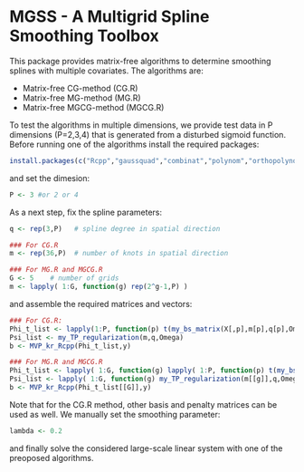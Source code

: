 # MGSS - A Multigrid Spline Smoothing Toolbox
This package provides matrix-free algorithms to determine smoothing splines with multiple covariates.
The algorithms are:  
* Matrix-free CG-method (CG.R)
* Matrix-free MG-method (MG.R)
* Matrix-free MGCG-method (MGCG.R)

To test the algorithms in multiple dimensions, we provide test data in P dimensions (P=2,3,4) that is generated from a disturbed sigmoid function.
Before running one of the algorithms install the required packages:
```R
install.packages(c("Rcpp","gaussquad","combinat","polynom","orthopolynom"))
```
and set the dimesion:
```R
P <- 3 #or 2 or 4
```
As a next step, fix the spline parameters:
```R
q <- rep(3,P)   # spline degree in spatial direction

### For CG.R
m <- rep(36,P)  # number of knots in spatial direction

### For MG.R and MGCG.R
G <- 5    # number of grids
m <- lapply( 1:G, function(g) rep(2^g-1,P) )
```
and assemble the required matrices and vectors:
```R
### For CG.R:
Phi_t_list <- lapply(1:P, function(p) t(my_bs_matrix(X[,p],m[p],q[p],Omega[[p]])) )
Psi_list <- my_TP_regularization(m,q,Omega)
b <- MVP_kr_Rcpp(Phi_t_list,y)

### For MG.R and MGCG.R
Phi_t_list <- lapply( 1:G, function(g) lapply( 1:P, function(p) t(my_bs_matrix(X[,p],m[[g]][p],q[p],Omega[[p]])) ) )
Psi_list <- lapply( 1:G, function(g) my_TP_regularization(m[[g]],q,Omega) )
b <- MVP_kr_Rcpp(Phi_t_list[[G]],y)
```
Note that for the CG.R method, other basis and penalty matrices can be used as well.
We manually set the smoothing parameter:
```R
lambda <- 0.2
```
and finally solve the considered large-scale linear system with one of the preoposed algorithms.

